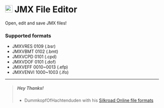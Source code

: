 # [<img src="https://i.imgur.com/vvB2LA0.png" width="24" height="24">](#) JMX File Editor

Open, edit and save JMX files!

### Supported formats
- JMXVRES 0109 (.bsr)
- JMXVBMT 0102 (.bmt)
- JMXVCPD 0101 (.cpd)
- JMXVDOF 0101 (.dof)
- JMXVEFF 0010~0013 (.efp)
- JMXVENVI 1000~1003 (.ifo)

---
> ##### Hey Thanks!
> - DummkopfOfHachtenduden with his [Silkroad Online file formats](https://github.com/DummkopfOfHachtenduden/SilkroadDoc/wiki/Formats)
